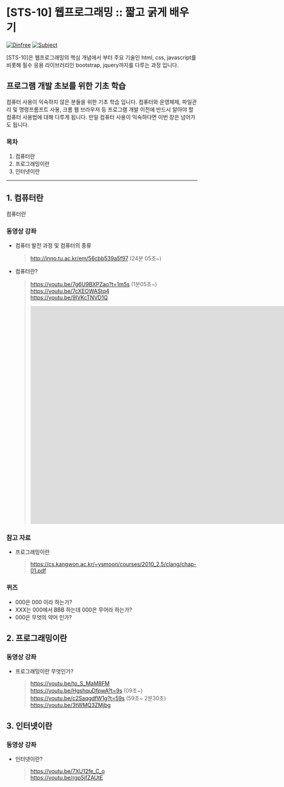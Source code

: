 # [STS-10] 웹프로그래밍 :: 짧고 굵게 배우기

[![Dinfree][din-badge]][din-url]
[![Subject][basic-badge]][din-url]

[STS-10]은 웹프로그래밍의 핵심 개념에서 부터 주요 기술인 html, css, javascript를 비롯해 필수 응용 라이브러리인 bootstrap, jquery까지를 다루는 과정 입니다.

 ## 프로그램 개발 초보를 위한 기초 학습
컴퓨터 사용이 익숙하지 않은 분들을 위한 기초 학습 입니다. 컴퓨터와 운영체제, 파일관리 및 명령프롬프트 사용, 크롬 웹 브라우저 등 
프로그램 개발 이전에 반드시 알아야 할 컴퓨터 사용법에 대해 다루게 됩니다. 만일 컴퓨터 사용이 익숙하다면 이번 장은 넘어가도 됩니다.

### 목차
1. 컴퓨터란
2. 프로그래밍이란
3. 인터넷이란

---
## 1. 컴퓨터란
컴퓨터란

### 동영상 강좌
- 컴퓨터 발전 과정 및 컴퓨터의 종류
    > http://inno.tu.ac.kr/em/56cbb539a5f97 (24분 05초~)
- 컴퓨터란?
    >  https://youtu.be/7g6U9BXPZao?t=1m5s  (1분05초~)<br>
    >  https://youtu.be/7cXEOWAStq4<br>
    >  https://youtu.be/9lVKcTNVD1Q<br>
    >  <iframe width="1519" height="574" src="https://www.youtube.com/embed/9lVKcTNVD1Q&hl=ko&cc_load_policy=1" frameborder="0" allow="autoplay; encrypted-media" allowfullscreen></iframe>

### 참고 자료
- 프로그래밍이란
    >  https://cs.kangwon.ac.kr/~ysmoon/courses/2010_2.5/clang/chap-01.pdf

### 퀴즈
- 000은 000 이라 하는가?
- XXX는 000에서 BBB 하는데 000은 무어라 하는가?
- 000은 무엇의 약어 인가?

## 2. 프로그래밍이란

### 동영상 강좌
- 프로그래밍이란 무엇인가?
    >  https://youtu.be/tp_S_MaM8FM<br>
    >  https://youtu.be/HgshquDfpwA?t=9s (09초~)<br>
    >  https://youtu.be/c2SaqgdfW1g?t=59s (59초~ 2분30초)<br>
    >  https://youtu.be/3tWMQ3ZMjbg

## 3. 인터넷이란

### 동영상 강좌
- 인터넷이란?
    >  https://youtu.be/7XU12fe_C_o<br>
    >  https://youtu.be/rgp5jfZAUtE

[din-badge]:https://img.shields.io/badge/dinfree-edu-orange.svg
[din-url]:https://github.com/dinfree
[basic-badge]:https://img.shields.io/badge/core-basic-green.svg
